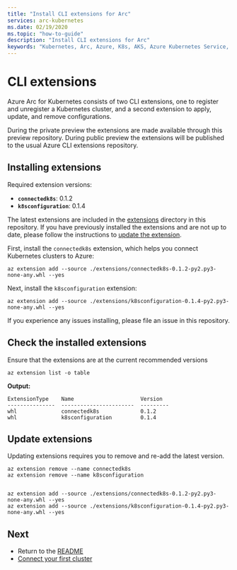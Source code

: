 ```yaml
---
title: "Install CLI extensions for Arc"
services: arc-kubernetes
ms.date: 02/19/2020
ms.topic: "how-to-guide"
description: "Install CLI extensions for Arc"
keywords: "Kubernetes, Arc, Azure, K8s, AKS, Azure Kubernetes Service, containers"
---
```


# CLI extensions

Azure Arc for Kubernetes consists of two CLI extensions, one to register and unregister a Kubernetes cluster, and a second extension to apply, update, and remove configurations.

During the private preview the extensions are made available through this preview repository. During public preview the extensions will be published to the usual Azure CLI extensions repository.

## Installing extensions

Required extension versions:

* **`connectedk8s`**: 0.1.2
* **`k8sconfiguration`**: 0.1.4

The latest extensions are included in the [extensions](../extensions) directory in this repository. If you have previously installed the extensions and are not up to date, please follow the instructions to [update the extension](#update-extensions).

First, install the `connectedk8s` extension, which helps you connect Kubernetes clusters to Azure:

```console
az extension add --source ./extensions/connectedk8s-0.1.2-py2.py3-none-any.whl --yes
```

Next, install the `k8sconfiguration` extension:

```console
az extension add --source ./extensions/k8sconfiguration-0.1.4-py2.py3-none-any.whl --yes
```

If you experience any issues installing, please file an issue in this repository.

## Check the installed extensions

Ensure that the extensions are at the current recommended versions

```console
az extension list -o table
```

**Output:**

```console
ExtensionType    Name                     Version
---------------  -----------------------  ---------
whl              connectedk8s             0.1.2
whl              k8sconfiguration         0.1.4
```

## Update extensions

Updating extensions requires you to remove and re-add the latest version.

```console
az extension remove --name connectedk8s
az extension remove --name k8sconfiguration
```

```console

az extension add --source ./extensions/connectedk8s-0.1.2-py2.py3-none-any.whl --yes
az extension add --source ./extensions/k8sconfiguration-0.1.4-py2.py3-none-any.whl --yes
```

## Next

* Return to the [README](../README.md)
* [Connect your first cluster](./connect-a-cluster.md)
